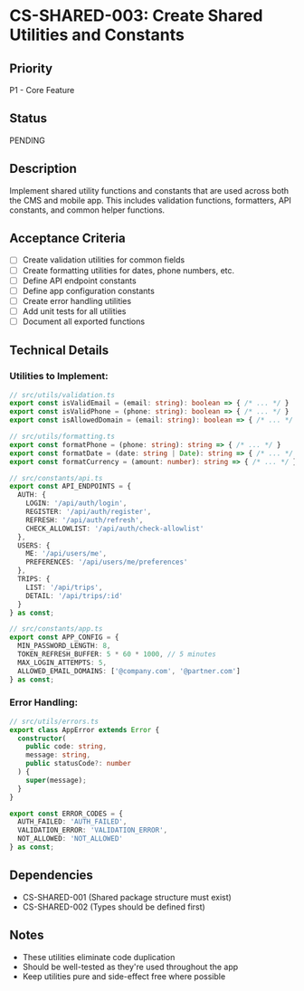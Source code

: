 # CS-SHARED-003: Create Shared Utilities and Constants

## Priority
P1 - Core Feature

## Status
PENDING

## Description
Implement shared utility functions and constants that are used across both the CMS and mobile app. This includes validation functions, formatters, API constants, and common helper functions.

## Acceptance Criteria
- [ ] Create validation utilities for common fields
- [ ] Create formatting utilities for dates, phone numbers, etc.
- [ ] Define API endpoint constants
- [ ] Define app configuration constants
- [ ] Create error handling utilities
- [ ] Add unit tests for all utilities
- [ ] Document all exported functions

## Technical Details

### Utilities to Implement:

```typescript
// src/utils/validation.ts
export const isValidEmail = (email: string): boolean => { /* ... */ }
export const isValidPhone = (phone: string): boolean => { /* ... */ }
export const isAllowedDomain = (email: string): boolean => { /* ... */ }

// src/utils/formatting.ts
export const formatPhone = (phone: string): string => { /* ... */ }
export const formatDate = (date: string | Date): string => { /* ... */ }
export const formatCurrency = (amount: number): string => { /* ... */ }

// src/constants/api.ts
export const API_ENDPOINTS = {
  AUTH: {
    LOGIN: '/api/auth/login',
    REGISTER: '/api/auth/register',
    REFRESH: '/api/auth/refresh',
    CHECK_ALLOWLIST: '/api/auth/check-allowlist'
  },
  USERS: {
    ME: '/api/users/me',
    PREFERENCES: '/api/users/me/preferences'
  },
  TRIPS: {
    LIST: '/api/trips',
    DETAIL: '/api/trips/:id'
  }
} as const;

// src/constants/app.ts
export const APP_CONFIG = {
  MIN_PASSWORD_LENGTH: 8,
  TOKEN_REFRESH_BUFFER: 5 * 60 * 1000, // 5 minutes
  MAX_LOGIN_ATTEMPTS: 5,
  ALLOWED_EMAIL_DOMAINS: ['@company.com', '@partner.com']
} as const;
```

### Error Handling:
```typescript
// src/utils/errors.ts
export class AppError extends Error {
  constructor(
    public code: string,
    message: string,
    public statusCode?: number
  ) {
    super(message);
  }
}

export const ERROR_CODES = {
  AUTH_FAILED: 'AUTH_FAILED',
  VALIDATION_ERROR: 'VALIDATION_ERROR',
  NOT_ALLOWED: 'NOT_ALLOWED'
} as const;
```

## Dependencies
- CS-SHARED-001 (Shared package structure must exist)
- CS-SHARED-002 (Types should be defined first)

## Notes
- These utilities eliminate code duplication
- Should be well-tested as they're used throughout the app
- Keep utilities pure and side-effect free where possible